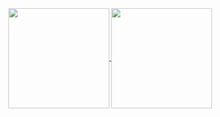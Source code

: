 <a href="https://github.com/BrandonMCoffey">
<img height=200 align="center" src="https://github-readme-stats.vercel.app/api?username=BrandonMCoffey&show_icons=true&theme=tokyonight" />
<img height=200 align="center" src="https://github-readme-stats.vercel.app/api/top-langs?username=BrandonMCoffey&theme=tokyonight&layout=compact&langs_count=8&card_width=320" />
</a>
